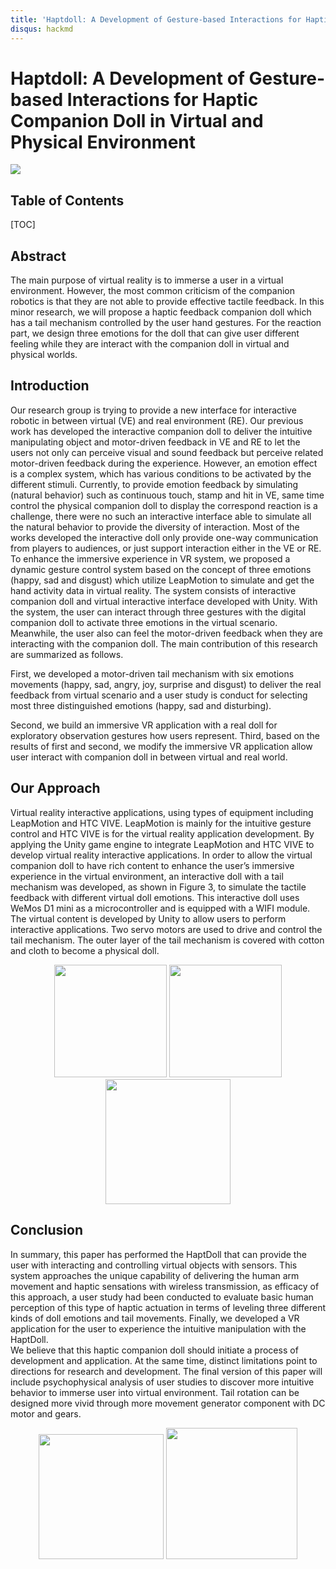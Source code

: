 ```yaml
---
title: 'Haptdoll: A Development of Gesture-based Interactions for Haptic Companion Doll in Virtual and Physical Environment'
disqus: hackmd
---
```


Haptdoll: A Development of Gesture-based Interactions for Haptic Companion Doll in Virtual and Physical Environment
===
![](https://i.imgur.com/icD493P.jpg)


## Table of Contents

[TOC]

## Abstract
<div align>
The main purpose of virtual reality is to immerse a user in a virtual environment. However, the most common criticism of the companion robotics is that they are not able to provide effective tactile feedback. 
In this minor research, we will propose a haptic feedback companion doll which has a tail mechanism controlled by the user hand gestures. 
For the reaction part, we design three emotions for the doll that can give user different feeling while they are interact with the companion doll in virtual and physical worlds.
</div>

Introduction
---
Our research group is trying to provide a new interface for interactive robotic in between virtual 
(VE) and real environment (RE).
Our previous work
has developed the interactive companion doll to deliver 
the intuitive manipulating object and motor-driven feedback in VE and RE to
let the users not only can perceive visual and sound feedback but perceive related motor-driven 
feedback during the experience. However, an emotion effect is a complex system, which has various conditions to be
activated by the different stimuli. Currently, to provide emotion feedback by simulating (natural behavior)
such as continuous touch, stamp and hit in VE, same time control the physical companion doll to display the 
correspond reaction is a challenge, there were no such an interactive interface able to simulate all the natural
behavior to provide the diversity of interaction. Most of the works developed the interactive doll only provide 
one-way communication from players to audiences, or just support interaction either in the VE or RE. 
To enhance the immersive experience in VR system,
we proposed a dynamic gesture control system based on the concept of three emotions (happy, sad and disgust) which
utilize LeapMotion to simulate and get the hand activity data in virtual reality. The system consists of interactive 
companion doll and virtual interactive interface developed with Unity. With the system, the user can interact
through three gestures with the digital companion doll to activate three emotions in the virtual scenario. 
Meanwhile, the user also can feel the motor-driven feedback when they are interacting with the companion doll.
The main contribution of this research are summarized as follows.

First, we developed a motor-driven tail mechanism with six emotions movements (happy, sad, angry, joy, surprise and disgust)
to deliver the real feedback from virtual scenario and a user study is conduct for selecting 
most three distinguished emotions (happy, sad and disturbing).

Second, we build an immersive VR application with a real doll for exploratory observation gestures how users represent.
Third, based on the results of first and second, we modify the immersive VR application allow user interact with 
companion doll in between virtual and real world. 

Our Approach
---
Virtual reality interactive applications, using types of equipment including LeapMotion and HTC VIVE. LeapMotion is mainly for the intuitive gesture control and HTC VIVE is for the virtual reality application development. By applying the Unity game engine to integrate LeapMotion and HTC VIVE to develop virtual reality interactive applications. In order to allow the virtual companion doll to have rich content to enhance the user’s immersive experience in the virtual environment, an interactive doll with a tail mechanism was developed, as shown in Figure 3, to simulate the tactile feedback with different virtual doll emotions. This interactive doll uses WeMos D1 mini as a microcontroller and is equipped with a WIFI module. The virtual content is developed by Unity to allow users to perform interactive applications. Two servo motors are used to drive and control the tail mechanism. The outer layer of the tail mechanism is covered with cotton and cloth to become a physical doll.


<div align=center><center class="half">
    <img src="https://i.imgur.com/9CgWgH2.png" width="180"/>
    <img src="https://i.imgur.com/lxbPSQ2.jpg" width="180"/>
    <img src="https://i.imgur.com/vm73GWi.jpg" width="200"/>
</center></div>



Conclusion
---
In summary, this paper has performed the HaptDoll that can provide the user with interacting 
and controlling virtual objects with sensors. This system 
approaches the unique capability of delivering the human arm 
movement and haptic sensations with wireless transmission, as 
efficacy of this approach, a user study had been conducted to 
evaluate basic human perception of this type of haptic actuation in 
terms of leveling three different kinds of doll emotions and 
tail movements. Finally, we developed a VR application for the user to 
experience the intuitive manipulation with the HaptDoll.  
We believe that this haptic companion doll should initiate a process of development and 
application. At the same time, distinct limitations point to 
directions for research and development. The final version of this 
paper will include psychophysical analysis of user studies to 
discover more intuitive behavior to immerse user into virtual 
environment. Tail rotation can be designed more vivid through 
more movement generator component with DC motor and gears. 
<div align=center>
    <img src="https://i.imgur.com/iOd3BEx.png" width="200"/>
    <img src="https://i.imgur.com/TQigV8m.png" width="210"/>
</div>
